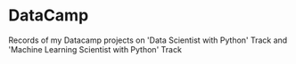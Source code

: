 # DataCamp
Records of my Datacamp projects on 'Data Scientist with Python' Track and 'Machine Learning Scientist with Python' Track
